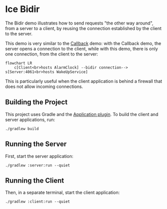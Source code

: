 # Ice Bidir

The Bidir demo illustrates how to send requests "the other way around", from a server to a client, by reusing the
connection established by the client to the server.

This demo is very similar to the [Callback][1] demo: with the Callback demo, the server opens a connection to the
client, while with this demo, there is only one connection, from the client to the server:

```mermaid
flowchart LR
    c[Client<br>hosts AlarmClock] --bidir connection--> s[Server:4061<br>hosts WakeUpService]
```

This is particularly useful when the client application is behind a firewall that does not allow incoming connections.

## Building the Project

This project uses Gradle and the [Application plugin]. To build the client and server applications, run:

```shell
./gradlew build
```

## Running the Server

First, start the server application:

```shell
./gradlew :server:run --quiet
```

## Running the Client

Then, in a separate terminal, start the client application:

```shell
./gradlew :client:run --quiet
```

[Application plugin]: https://docs.gradle.org/current/userguide/application_plugin.html

[1]: ../callback

